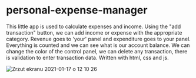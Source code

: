 # personal-expense-manager
This little app is used to calculate expenses and income. Using the "add transaction" button, we can add income or expense with the appropriate category. Revenue goes to 'your' panel and expenditure goes to your panel. Everything is counted and we can see what is our account balance. We can change the color of the control panel, we can delete any transaction, there is validation to enter transaction data. Written with html, css and js.


![Zrzut ekranu 2021-01-17 o 12 10 26](https://user-images.githubusercontent.com/59742201/104838849-bd203580-58bd-11eb-96ae-ddb833212aa7.png)
